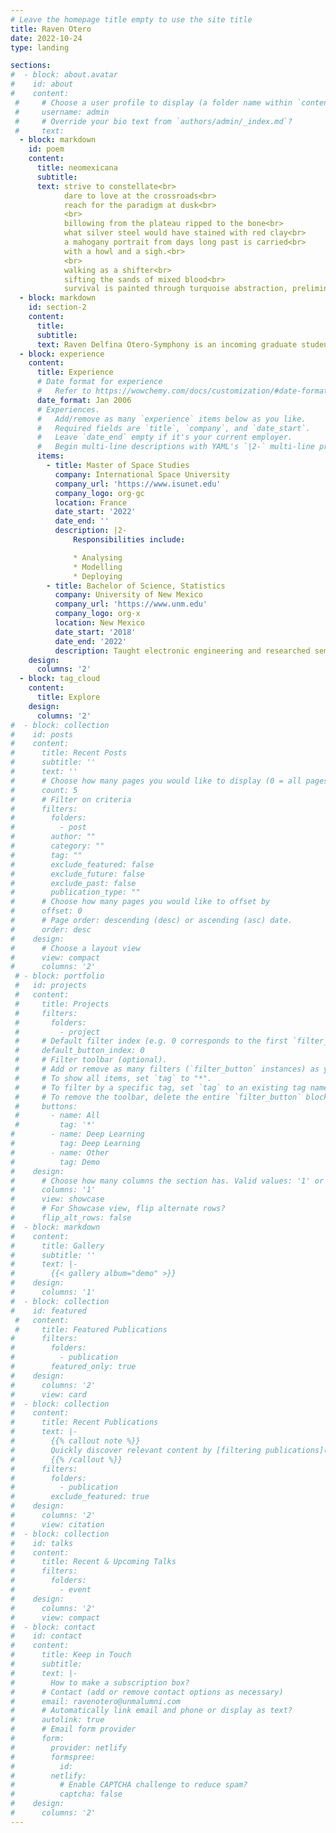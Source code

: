 ```yaml
---
# Leave the homepage title empty to use the site title
title: Raven Otero
date: 2022-10-24
type: landing

sections:
#  - block: about.avatar
#    id: about
#    content:
 #     # Choose a user profile to display (a folder name within `content/authors/`)
 #     username: admin
 #     # Override your bio text from `authors/admin/_index.md`?
 #     text:
  - block: markdown
    id: poem
    content:
      title: neomexicana
      subtitle:
      text: strive to constellate<br>
            dare to love at the crossroads<br>
            reach for the paradigm at dusk<br>
            <br>
            billowing from the plateau ripped to the bone<br>
            what silver steel would have stained with red clay<br>
            a mahogany portrait from days long past is carried<br>
            with a howl and a sigh.<br>
            <br>
            walking as a shifter<br>
            sifting the sands of mixed blood<br>
            survival is painted through turquoise abstraction, preliminary love.<br>
  - block: markdown
    id: section-2
    content:
      title:
      subtitle:
      text: Raven Delfina Otero-Symphony is an incoming graduate student at the International Space University and first-generation graduate of The University of New Mexico. Interdisciplinary research is the cornerstone of her community scientist journey.
  - block: experience
    content:
      title: Experience
      # Date format for experience
      #   Refer to https://wowchemy.com/docs/customization/#date-format
      date_format: Jan 2006
      # Experiences.
      #   Add/remove as many `experience` items below as you like.
      #   Required fields are `title`, `company`, and `date_start`.
      #   Leave `date_end` empty if it's your current employer.
      #   Begin multi-line descriptions with YAML's `|2-` multi-line prefix.
      items:
        - title: Master of Space Studies
          company: International Space University
          company_url: 'https://www.isunet.edu'
          company_logo: org-gc
          location: France
          date_start: '2022'
          date_end: ''
          description: |2-
              Responsibilities include:

              * Analysing
              * Modelling
              * Deploying
        - title: Bachelor of Science, Statistics
          company: University of New Mexico
          company_url: 'https://www.unm.edu'
          company_logo: org-x
          location: New Mexico
          date_start: '2018'
          date_end: '2022'
          description: Taught electronic engineering and researched semiconductor physics.
    design:
      columns: '2'
  - block: tag_cloud
    content:
      title: Explore
    design:
      columns: '2'
#  - block: collection
#    id: posts
#    content:
#      title: Recent Posts
#      subtitle: ''
#      text: ''
#      # Choose how many pages you would like to display (0 = all pages)
#      count: 5
#      # Filter on criteria
#      filters:
#        folders:
#          - post
#        author: ""
#        category: ""
#        tag: ""
#        exclude_featured: false
#        exclude_future: false
#        exclude_past: false
#        publication_type: ""
#      # Choose how many pages you would like to offset by
#      offset: 0
#      # Page order: descending (desc) or ascending (asc) date.
#      order: desc
#    design:
#      # Choose a layout view
#      view: compact
#      columns: '2'
 # - block: portfolio
 #   id: projects
 #   content:
 #     title: Projects
 #     filters:
 #       folders:
 #         - project
 #     # Default filter index (e.g. 0 corresponds to the first `filter_button` instance below).
 #     default_button_index: 0
 #     # Filter toolbar (optional).
 #     # Add or remove as many filters (`filter_button` instances) as you like.
 #     # To show all items, set `tag` to "*".
 #     # To filter by a specific tag, set `tag` to an existing tag name.
 #     # To remove the toolbar, delete the entire `filter_button` block.
 #     buttons:
 #       - name: All
 #         tag: '*'
#        - name: Deep Learning
#          tag: Deep Learning
#        - name: Other
#          tag: Demo
#    design:
#      # Choose how many columns the section has. Valid values: '1' or '2'.
#      columns: '1'
#      view: showcase
#      # For Showcase view, flip alternate rows?
#      flip_alt_rows: false
#  - block: markdown
#    content:
#      title: Gallery
#      subtitle: ''
#      text: |-
#        {{< gallery album="demo" >}}
#    design:
#      columns: '1'
#  - block: collection
#    id: featured
 #   content:
 #     title: Featured Publications
#      filters:
#        folders:
#          - publication
#        featured_only: true
#    design:
#      columns: '2'
#      view: card
#  - block: collection
#    content:
#      title: Recent Publications
#      text: |-
#        {{% callout note %}}
#        Quickly discover relevant content by [filtering publications](./publication/).
#        {{% /callout %}}
#      filters:
#        folders:
#          - publication
#        exclude_featured: true
#    design:
#      columns: '2'
#      view: citation
#  - block: collection
#    id: talks
#    content:
#      title: Recent & Upcoming Talks
#      filters:
#        folders:
#          - event
#    design:
#      columns: '2'
#      view: compact
#  - block: contact
#    id: contact
#    content:
#      title: Keep in Touch
#      subtitle:
#      text: |-
#        How to make a subscription box?
#      # Contact (add or remove contact options as necessary)
#      email: ravenotero@unmalumni.com
#      # Automatically link email and phone or display as text?
#      autolink: true
#      # Email form provider
#      form:
#        provider: netlify
#        formspree:
#          id:
#        netlify:
#          # Enable CAPTCHA challenge to reduce spam?
#          captcha: false
#    design:
#      columns: '2'
---
```

